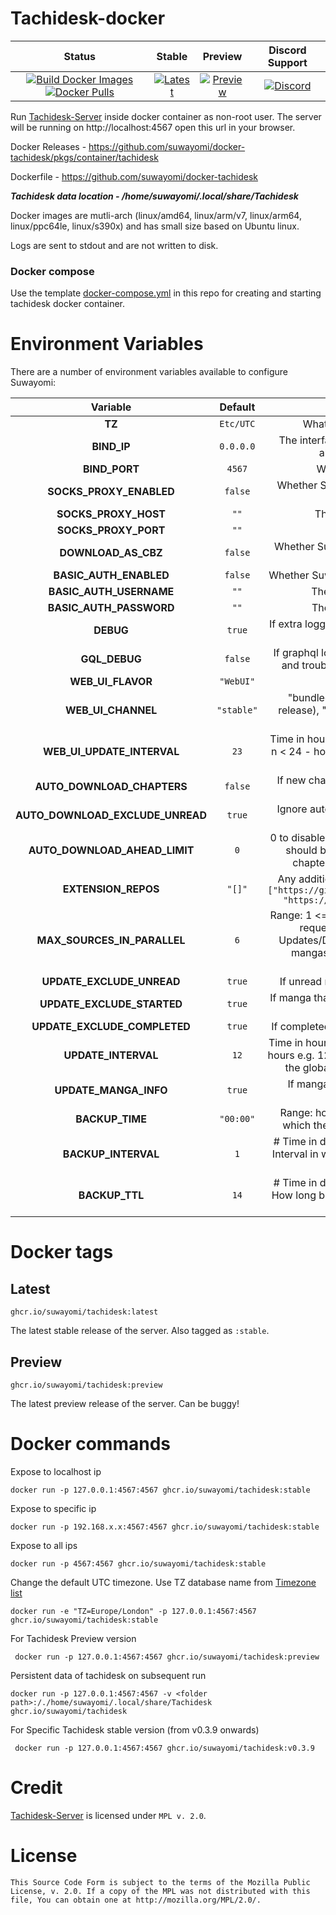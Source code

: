# Tachidesk-docker

| Status | Stable |Preview | Discord Support|
|:-:|:-:|:-:|:-:|
| [![Build Docker Images](https://github.com/suwayomi/docker-tachidesk/actions/workflows/build_container_images.yml/badge.svg)](https://github.com/suwayomi/docker-tachidesk/actions/workflows/build_container_images.yml) [![Docker Pulls](https://img.shields.io/badge/dynamic/json?url=https://github.com/suwayomi/docker-tachidesk/raw/main/scripts/tachidesk_version.json&label=docker_pulls&query=$.total_downloads&color=blue)](https://github.com/orgs/suwayomi/packages/container/package/tachidesk) | [![Latest](https://img.shields.io/badge/dynamic/json?url=https://github.com/suwayomi/docker-tachidesk/raw/main/scripts/tachidesk_version.json&label=version&query=$.stable&color=blue)](https://github.com/orgs/suwayomi/packages/container/package/tachidesk/) | [![Preview](https://img.shields.io/badge/dynamic/json?url=https://github.com/suwayomi/docker-tachidesk/raw/main/scripts/tachidesk_version.json&label=version&query=$.preview&color=blue)](https://github.com/orgs/suwayomi/packages/container/package/tachidesk) | [![Discord](https://img.shields.io/discord/801021177333940224.svg?label=discord&labelColor=7289da&color=2c2f33&style=flat)](https://discord.gg/DDZdqZWaHA) |

Run [Tachidesk-Server](https://github.com/Suwayomi/Tachidesk-Server) inside docker container as non-root user. The server will be running on http://localhost:4567 open this url in your browser.

Docker Releases - https://github.com/suwayomi/docker-tachidesk/pkgs/container/tachidesk

Dockerfile - https://github.com/suwayomi/docker-tachidesk

_**Tachidesk data location - /home/suwayomi/.local/share/Tachidesk**_

Docker images are mutli-arch (linux/amd64, linux/arm/v7, linux/arm64, linux/ppc64le, linux/s390x) and has small size based on Ubuntu linux.

Logs are sent to stdout and are not written to disk.

### Docker compose
Use the template [docker-compose.yml](./docker-compose.yml) in this repo for creating and starting tachidesk docker container.

# Environment Variables

There are a number of environment variables available to configure Suwayomi:

| Variable | Default | Description |
|:-:|:-:|:-:|
| **TZ** | `Etc/UTC` | What time zone the container thinks it is. |
| **BIND_IP** | `0.0.0.0` | The interface to listen on, inside the container. You almost never want to change this. |
| **BIND_PORT** | `4567` | Which port Suwayomi will listen on |
| **SOCKS_PROXY_ENABLED** | `false` | Whether Suwayomi will connect through a SOCKS5 proxy |
| **SOCKS_PROXY_HOST** | `""` | The TCP host of the SOCKS5 proxy |
| **SOCKS_PROXY_PORT** | `""` | The port of the SOCKS5 proxy |
| **DOWNLOAD_AS_CBZ** | `false` | Whether Suwayomi should save the manga to disk in CBZ format |
| **BASIC_AUTH_ENABLED** | `false` | Whether Suwayomi requires HTTP Basic Auth to get in. |
| **BASIC_AUTH_USERNAME** | `""` | The username to log in to Suwayomi. |
| **BASIC_AUTH_PASSWORD** | `""` | The password to log in to Suwayomi. |
| **DEBUG** | `true` | If extra logging is enabled. Useful for development and troubleshooting. |
| **GQL_DEBUG** | `false` | If graphql logging is enabled. Useful for development and troubleshooting. Can overload the log output. |
| **WEB_UI_FLAVOR** | `"WebUI"` | "WebUI" or "Custom" |
| **WEB_UI_CHANNEL** | `"stable"` | "bundled" (the version bundled with the server release), "stable" or "preview" - the webUI version that should be used |
| **WEB_UI_UPDATE_INTERVAL** | `23` | Time in hours - 0 to disable auto update - range: 1 <= n < 24 - how often the server should check for webUI updates |
| **AUTO_DOWNLOAD_CHAPTERS** | `false` | If new chapters that have been retrieved should get automatically downloaded |
| **AUTO_DOWNLOAD_EXCLUDE_UNREAD** | `true` | Ignore automatic chapter downloads of entries with unread chapters
| **AUTO_DOWNLOAD_AHEAD_LIMIT** | `0` | 0 to disable - how many unread downloaded chapters should be available - if the limit is reached, new chapters won't be downloaded automatically
| **EXTENSION_REPOS** | `"[]"` | Any additional extension repos to use, the format is `["https://github.com/MY_ACCOUNT/MY_REPO/tree/repo", "https://github.com/MY_ACCOUNT_2/MY_REPO_2/"]`
| **MAX_SOURCES_IN_PARALLEL** | `6` | Range: 1 <= n <= 20 - Sets how many sources can do requests (updates, downloads) in parallel. Updates/Downloads are grouped by source and all mangas of a source are updated/downloaded synchronously |
| **UPDATE_EXCLUDE_UNREAD** | `true` | If unread manga should be excluded from updates |
| **UPDATE_EXCLUDE_STARTED** | `true` | If manga that haven't been started should be excluded from updates |
| **UPDATE_EXCLUDE_COMPLETED** | `true` | If completed manga should be excluded from updates |
| **UPDATE_INTERVAL** | `12` | Time in hours - 0 to disable it - (doesn't have to be full hours e.g. 12.5) - range: 6 <= n < ∞ - Interval in which the global update will be automatically triggered |
| **UPDATE_MANGA_INFO** | `true` | If manga info should be updated along with the chapters |
| **BACKUP_TIME** | `"00:00"` | Range: hour: 0-23, minute: 0-59 - Time of day at which the automated backup should be triggered |
| **BACKUP_INTERVAL** | `1` | # Time in days - 0 to disable it - range: 1 <= n < ∞ - Interval in which the server will automatically create a backup |
| **BACKUP_TTL** | `14` | # Time in days - 0 to disable it - range: 1 <= n < ∞ - How long backup files will be kept before they will get deleted |

# Docker tags

## Latest

`ghcr.io/suwayomi/tachidesk:latest`

The latest stable release of the server. Also tagged as `:stable`.

## Preview

`ghcr.io/suwayomi/tachidesk:preview`

The latest preview release of the server. Can be buggy!

# Docker commands

Expose to localhost ip

    docker run -p 127.0.0.1:4567:4567 ghcr.io/suwayomi/tachidesk:stable

Expose to specific ip

    docker run -p 192.168.x.x:4567:4567 ghcr.io/suwayomi/tachidesk:stable

Expose to all ips

    docker run -p 4567:4567 ghcr.io/suwayomi/tachidesk:stable

Change the default UTC timezone. Use TZ database name from [Timezone list](https://en.wikipedia.org/wiki/List_of_tz_database_time_zones)

    docker run -e "TZ=Europe/London" -p 127.0.0.1:4567:4567 ghcr.io/suwayomi/tachidesk:stable

For Tachidesk Preview version

     docker run -p 127.0.0.1:4567:4567 ghcr.io/suwayomi/tachidesk:preview

Persistent data of tachidesk on subsequent run

    docker run -p 127.0.0.1:4567:4567 -v <folder path>:/./home/suwayomi/.local/share/Tachidesk ghcr.io/suwayomi/tachidesk

For Specific Tachidesk stable version (from v0.3.9 onwards)

     docker run -p 127.0.0.1:4567:4567 ghcr.io/suwayomi/tachidesk:v0.3.9

# Credit

[Tachidesk-Server](https://github.com/Suwayomi/Tachidesk-Server) is licensed under `MPL v. 2.0`.

# License

    This Source Code Form is subject to the terms of the Mozilla Public
    License, v. 2.0. If a copy of the MPL was not distributed with this
    file, You can obtain one at http://mozilla.org/MPL/2.0/.
